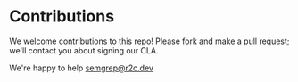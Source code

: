 # Contributions

We welcome contributions to this repo! Please fork and make a pull request; we'll contact you about signing our CLA.

We're happy to help [semgrep@r2c.dev](mailto:semgrep@r2c.dev)
